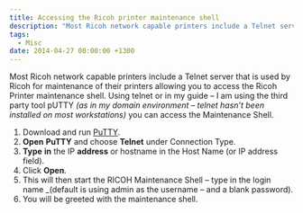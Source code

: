 ```yaml
---
title: Accessing the Ricoh printer maintenance shell
description: "Most Ricoh network capable printers include a Telnet server that is used by Ricoh for maintenance of their printers allowing you to access the Ricoh Pri..."
tags:
  - Misc
date: 2014-04-27 00:00:00 +1300
---
```

Most Ricoh network capable printers include a Telnet server that is used by Ricoh for maintenance of their printers allowing you to access the Ricoh Printer maintenance shell. Using telnet or in my guide – I am using the third party tool pUTTY _(as in my domain environment – telnet hasn’t been installed on most workstations)_ you can access the Maintenance Shell.

  1. Download and run [PuTTY](http://www.chiark.greenend.org.uk/~sgtatham/putty/download.html).
  2. **Open** **PuTTY** and choose **Telnet** under Connection Type.
  3. **Type** **in** the IP **address** or hostname in the Host Name (or IP address field).
  4. Click **Open**.
  5. This will then start the RICOH Maintenance Shell – type in the login name _(default is using admin as the username – and a blank password).
  6. You will be greeted with the maintenance shell.
